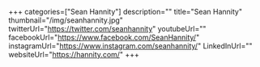 +++
categories=["Sean Hannity"]
description=""
title="Sean Hannity"
thumbnail="/img/seanhannity.jpg"
twitterUrl="https://twitter.com/seanhannity"
youtubeUrl=""
facebookUrl="https://www.facebook.com/SeanHannity/"
instagramUrl="https://www.instagram.com/seanhannity/"
LinkedInUrl=""
websiteUrl="https://hannity.com/"
+++
